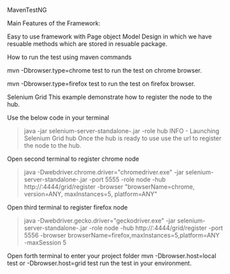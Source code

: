 MavenTestNG

Main Features of the Framework:

Easy to use framework with Page object Model Design in which we have resuable methods which are stored in resuable package.

How to run the test using maven commands

mvn -Dbrowser.type=chrome test to run the test on chrome browser.

mvn -Dbrowser.type=firefox test to run the test on firefox browser.


Selenium Grid
This example demonstrate how to register the node to the hub.

Use the below code in your terminal
> java -jar selenium-server-standalone-<current version>.jar -role hub INFO - Launching Selenium Grid hub
Once the hub is ready to use use the url to register the node to the hub.

Open second terminal to register chrome node
> java -Dwebdriver.chrome.driver="chromedriver.exe" -jar selenium-server-standalone-<current version>.jar -port 5555 -role node -hub 
http://<your machine ipaddress>:4444/grid/register -browser "browserName=chrome, version=ANY, maxInstances=5, platform=ANY"

Open third terminal to register firefox node
> java -Dwebdriver.gecko.driver="geckodriver.exe" -jar selenium-server-standalone-<current version>.jar -role node -hub http://<your machine ipaddress>:4444/grid/register -port 5556 
-browser browserName=firefox,maxInstances=5,platform=ANY -maxSession 5

Open forth terminal to enter your project folder
mvn -Dbrowser.host=local test or -Dbrowser.host=grid test run the test in your environment.

